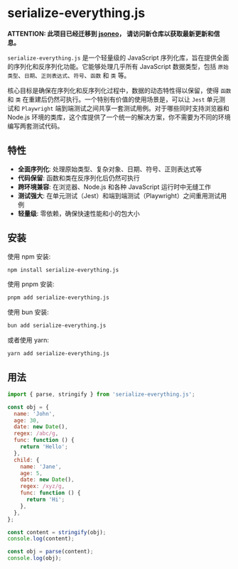 # serialize-everything.js

**ATTENTION: 此项目已经迁移到 [jsoneo](https://github.com/shijistar/jsoneo)， 请访问新仓库以获取最新更新和信息。**

`serialize-everything.js` 是一个轻量级的 JavaScript 序列化库，旨在提供全面的序列化和反序列化功能。它能够处理几乎所有 JavaScript 数据类型，包括 `原始类型`、`日期`、`正则表达式`、`符号`、`函数` 和 `类` 等。

核心目标是确保在序列化和反序列化过程中，数据的动态特性得以保留，使得 `函数` 和 `类` 在重建后仍然可执行。一个特别有价值的使用场景是，可以让 `Jest` 单元测试和 `Playwright` 端到端测试之间共享一套测试用例。对于哪些同时支持浏览器和 Node.js 环境的类库，这个库提供了一个统一的解决方案，你不需要为不同的环境编写两套测试代码。

## 特性

- **全面序列化**: 处理原始类型、复杂对象、日期、符号、正则表达式等
- **代码保留**: 函数和类在反序列化后仍然可执行
- **跨环境兼容**: 在浏览器、Node.js 和各种 JavaScript 运行时中无缝工作
- **测试强大**: 在单元测试（Jest）和端到端测试（Playwright）之间重用测试用例
- **轻量级**: 零依赖，确保快速性能和小的包大小

## 安装

使用 npm 安装:

```bash
npm install serialize-everything.js
```

使用 pnpm 安装:

```bash
pnpm add serialize-everything.js
```

使用 bun 安装:

```bash
bun add serialize-everything.js
```

或者使用 yarn:

```bash
yarn add serialize-everything.js
```

## 用法

```javascript
import { parse, stringify } from 'serialize-everything.js';

const obj = {
  name: 'John',
  age: 30,
  date: new Date(),
  regex: /abc/g,
  func: function () {
    return 'Hello';
  },
  child: {
    name: 'Jane',
    age: 5,
    date: new Date(),
    regex: /xyz/g,
    func: function () {
      return 'Hi';
    },
  },
};

const content = stringify(obj);
console.log(content);

const obj = parse(content);
console.log(obj);
```
